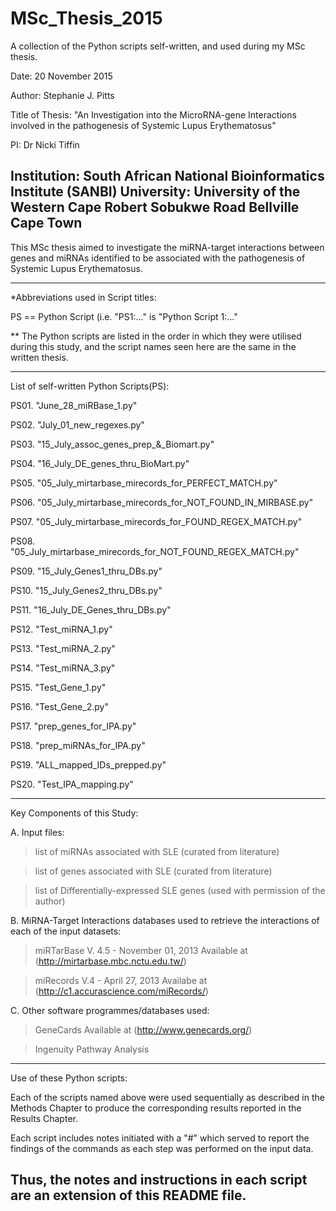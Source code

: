 # MSc_Thesis_2015
A collection of the Python scripts self-written, and used during my MSc thesis.

Date:        	 20 November 2015

Author:      	 Stephanie J. Pitts

Title of Thesis: "An Investigation into the MicroRNA-gene Interactions involved
                 in the pathogenesis of Systemic Lupus Erythematosus"

PI:          	 Dr Nicki Tiffin

Institution: 	 South African National Bioinformatics Institute (SANBI)
University:  	 University of the Western Cape 
             	 Robert Sobukwe Road
             	 Bellville
             	 Cape Town 
--------------------------------------------------------------------------------
This MSc thesis aimed to investigate the miRNA-target interactions between genes
and miRNAs identified to be associated with the pathogenesis of Systemic Lupus
Erythematosus. 

--------------------------------------------------------------------------------

*Abbreviations used in Script titles: 

PS == Python Script (i.e. "PS1:..." is "Python Script 1:..."

** The Python scripts are listed in the order in which they were utilised during 
this study, and the script names seen here are the same in the written thesis. 

--------------------------------------------------------------------------------

List of self-written Python Scripts(PS): 

PS01.  "June_28_miRBase_1.py"

PS02.  "July_01_new_regexes.py"

PS03.  "15_July_assoc_genes_prep_&_Biomart.py"

PS04.  "16_July_DE_genes_thru_BioMart.py"

PS05.  "05_July_mirtarbase_mirecords_for_PERFECT_MATCH.py"

PS06.  "05_July_mirtarbase_mirecords_for_NOT_FOUND_IN_MIRBASE.py"

PS07.  "05_July_mirtarbase_mirecords_for_FOUND_REGEX_MATCH.py"

PS08.  "05_July_mirtarbase_mirecords_for_NOT_FOUND_REGEX_MATCH.py"

PS09.  "15_July_Genes1_thru_DBs.py"

PS10. "15_July_Genes2_thru_DBs.py"

PS11. "16_July_DE_Genes_thru_DBs.py"

PS12. "Test_miRNA_1.py"

PS13. "Test_miRNA_2.py"

PS14. "Test_miRNA_3.py"

PS15. "Test_Gene_1.py"

PS16. "Test_Gene_2.py"

PS17. "prep_genes_for_IPA.py"

PS18. "prep_miRNAs_for_IPA.py"

PS19. "ALL_mapped_IDs_prepped.py"

PS20. "Test_IPA_mapping.py"

--------------------------------------------------------------------------------

Key Components of this Study:

A. Input files:

> list of miRNAs associated with SLE (curated from literature)

> list of genes associated with SLE (curated from literature)

> list of Differentially-expressed SLE genes (used with permission of the author)


B. MiRNA-Target Interactions databases used to retrieve the interactions of 
each of the input datasets:

> miRTarBase V. 4.5 - November 01, 2013 Available at (http://mirtarbase.mbc.nctu.edu.tw/)

> miRecords  V.4    - April 27, 2013    Availabe at  (http://c1.accurascience.com/miRecords/)

C. Other software programmes/databases used:

> GeneCards Available at (http://www.genecards.org/)

> Ingenuity Pathway Analysis 

--------------------------------------------------------------------------------

Use of these Python scripts:

Each of the scripts named above were used sequentially as described in the Methods
Chapter to produce the corresponding results reported in the Results Chapter. 

Each script includes notes initiated with a "#" which served to report the findings
of the commands as each step was performed on the input data. 

Thus, the notes and instructions in each script are an extension of this README file. 
--------------------------------------------------------------------------------
